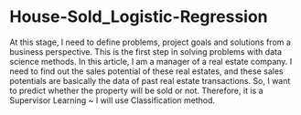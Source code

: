 # House-Sold_Logistic-Regression

At this stage, I need to define problems, project goals and solutions from a business perspective. This is the first step in solving problems with data science methods. In this article, I am a manager of a real estate company. I need to find out the sales potential of these real estates, and these sales potentials are basically the data of past real estate transactions. So, I want to predict whether the property will be sold or not.
Therefore, it is a Supervisor Learning ~ I will use Classification method.
